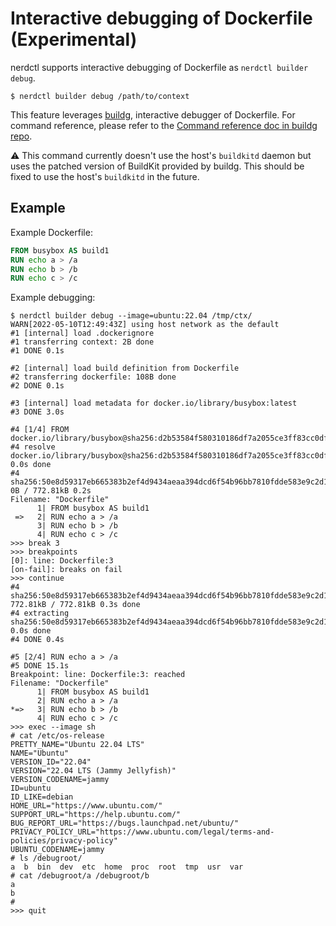 # Interactive debugging of Dockerfile (Experimental)

nerdctl supports interactive debugging of Dockerfile as `nerdctl builder debug`.

```
$ nerdctl builder debug /path/to/context
```

This feature leverages [buildg](https://github.com/ktock/buildg), interactive debugger of Dockerfile.
For command reference, please refer to the [Command reference doc in buildg repo](https://github.com/ktock/buildg#command-reference).

:warning: This command currently doesn't use the host's `buildkitd` daemon but uses the patched version of BuildKit provided by buildg. This should be fixed to use the host's `buildkitd` in the future.

## Example

Example Dockerfile:

```Dockerfile
FROM busybox AS build1
RUN echo a > /a
RUN echo b > /b
RUN echo c > /c
```

Example debugging:

```console
$ nerdctl builder debug --image=ubuntu:22.04 /tmp/ctx/
WARN[2022-05-10T12:49:43Z] using host network as the default
#1 [internal] load .dockerignore
#1 transferring context: 2B done
#1 DONE 0.1s

#2 [internal] load build definition from Dockerfile
#2 transferring dockerfile: 108B done
#2 DONE 0.1s

#3 [internal] load metadata for docker.io/library/busybox:latest
#3 DONE 3.0s

#4 [1/4] FROM docker.io/library/busybox@sha256:d2b53584f580310186df7a2055ce3ff83cc0df6caacf1e3489bff8cf5d0af5d8
#4 resolve docker.io/library/busybox@sha256:d2b53584f580310186df7a2055ce3ff83cc0df6caacf1e3489bff8cf5d0af5d8 0.0s done
#4 sha256:50e8d59317eb665383b2ef4d9434aeaa394dcd6f54b96bb7810fdde583e9c2d1 0B / 772.81kB 0.2s
Filename: "Dockerfile"
      1| FROM busybox AS build1
 =>   2| RUN echo a > /a
      3| RUN echo b > /b
      4| RUN echo c > /c
>>> break 3
>>> breakpoints
[0]: line: Dockerfile:3
[on-fail]: breaks on fail
>>> continue
#4 sha256:50e8d59317eb665383b2ef4d9434aeaa394dcd6f54b96bb7810fdde583e9c2d1 772.81kB / 772.81kB 0.3s done
#4 extracting sha256:50e8d59317eb665383b2ef4d9434aeaa394dcd6f54b96bb7810fdde583e9c2d1 0.0s done
#4 DONE 0.4s

#5 [2/4] RUN echo a > /a
#5 DONE 15.1s
Breakpoint: line: Dockerfile:3: reached
Filename: "Dockerfile"
      1| FROM busybox AS build1
      2| RUN echo a > /a
*=>   3| RUN echo b > /b
      4| RUN echo c > /c
>>> exec --image sh
# cat /etc/os-release
PRETTY_NAME="Ubuntu 22.04 LTS"
NAME="Ubuntu"
VERSION_ID="22.04"
VERSION="22.04 LTS (Jammy Jellyfish)"
VERSION_CODENAME=jammy
ID=ubuntu
ID_LIKE=debian
HOME_URL="https://www.ubuntu.com/"
SUPPORT_URL="https://help.ubuntu.com/"
BUG_REPORT_URL="https://bugs.launchpad.net/ubuntu/"
PRIVACY_POLICY_URL="https://www.ubuntu.com/legal/terms-and-policies/privacy-policy"
UBUNTU_CODENAME=jammy
# ls /debugroot/
a  b  bin  dev	etc  home  proc  root  tmp  usr  var
# cat /debugroot/a /debugroot/b
a
b
#
>>> quit
```
